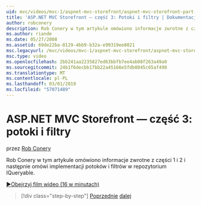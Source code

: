 ```yaml
---
uid: mvc/videos/mvc-1/aspnet-mvc-storefront/aspnet-mvc-storefront-part-3-pipes-and-filters
title: 'ASP.NET MVC Storefront — część 3: Potoki i filtry | Dokumentacja firmy Microsoft'
author: robconery
description: Rob Conery w tym artykule omówiono informacje zwrotne z części 1 i 2 i następnie omówi implementacji potoków i filtrów w repozytorium IQueryable.
ms.author: riande
ms.date: 05/27/2008
ms.assetid: 69de22ba-0129-4bb9-b32a-e99319ee8021
msc.legacyurl: /mvc/videos/mvc-1/aspnet-mvc-storefront/aspnet-mvc-storefront-part-3-pipes-and-filters
msc.type: video
ms.openlocfilehash: 2bb241aa2235827ed63bbfb7ee4ab08f263a49a0
ms.sourcegitcommit: 24b1f6decbb17bb22a45166e5fdb0845c65af498
ms.translationtype: MT
ms.contentlocale: pl-PL
ms.lasthandoff: 03/01/2019
ms.locfileid: "57071489"
---
```

<a name="aspnet-mvc-storefront-part-3-pipes-and-filters"></a>ASP.NET MVC Storefront — część 3: potoki i filtry
====================
przez [Rob Conery](https://github.com/robconery)

Rob Conery w tym artykule omówiono informacje zwrotne z części 1 i 2 i następnie omówi implementacji potoków i filtrów w repozytorium IQueryable.

[&#9654;Obejrzyj film wideo (16 w minutach)](https://channel9.msdn.com/Blogs/ASP-NET-Site-Videos/aspnet-mvc-storefront-part-3-pipes-and-filters)

> [!div class="step-by-step"]
> [Poprzednie](aspnet-mvc-storefront-part-2-the-repository-pattern.md)
> [dalej](aspnet-mvc-storefront-part-4-linq-to-sql-spike.md)
